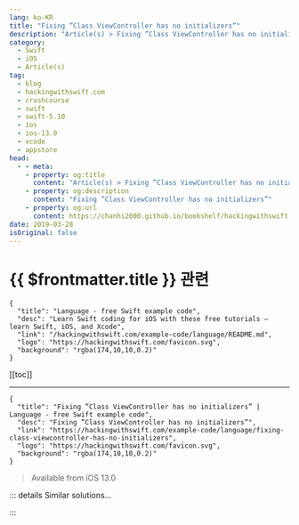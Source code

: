 ```yaml
---
lang: ko-KR
title: "Fixing ”Class ViewController has no initializers”"
description: "Article(s) > Fixing ”Class ViewController has no initializers”"
category:
  - Swift
  - iOS
  - Article(s)
tag: 
  - blog
  - hackingwithswift.com
  - crashcourse
  - swift
  - swift-5.10
  - ios
  - ios-13.0
  - xcode
  - appstore
head:
  - - meta:
    - property: og:title
      content: "Article(s) > Fixing ”Class ViewController has no initializers”"
    - property: og:description
      content: "Fixing ”Class ViewController has no initializers”"
    - property: og:url
      content: https://chanhi2000.github.io/bookshelf/hackingwithswift.com/example-code/language/fixing-class-viewcontroller-has-no-initializers.html
date: 2019-03-28
isOriginal: false
---
```


# {{ $frontmatter.title }} 관련

```component VPCard
{
  "title": "Language - free Swift example code",
  "desc": "Learn Swift coding for iOS with these free tutorials – learn Swift, iOS, and Xcode",
  "link": "/hackingwithswift.com/example-code/language/README.md",
  "logo": "https://hackingwithswift.com/favicon.svg",
  "background": "rgba(174,10,10,0.2)"
}
```

[[toc]]

---

```component VPCard
{
  "title": "Fixing ”Class ViewController has no initializers” | Language - free Swift example code",
  "desc": "Fixing ”Class ViewController has no initializers”",
  "link": "https://hackingwithswift.com/example-code/language/fixing-class-viewcontroller-has-no-initializers",
  "logo": "https://hackingwithswift.com/favicon.svg",
  "background": "rgba(174,10,10,0.2)"
}
```

> Available from iOS 13.0

<VidStack src="youtube/o_qBp32KpOI" />

<!-- TODO: 작성 -->

<!-- 
This is a common error, and one you can fix in just a few seconds. Swift has very strict rules about property initialization: if you give a class any properties without a default value, you *must* create an initializer that sets those default values.

There are two ways to solve this problem: either provide a default value for your property when you define the property, or create a custom `init()` method to set the value.

First, identify the problem property. Look for things like this:

```swift
class ViewController: UIViewController {
    var username: String
}
```

That defines a new property but doesn't give it an initial value, so Swift will refuse to build the app.

The simple solution is just to give your property a sensible initial value when it's defined, like this:

```swift
class ViewController: UIViewController {
    var username: String = "Anonymous"
}
```

The slightly more complicated solution is to create a custom initializer that gives properties default values in one place, then calls `super.init()`. When working with `UIViewController` and storyboards, the initializer you will want to override should look like this:

```swift
required init?(coder aDecoder: NSCoder) {
    self.username = "Anonymous"
    super.init(coder: aDecoder)
}
```

Remember: you must initialize all your own properties before calling `super.init()` or any other methods.

-->

::: details Similar solutions…

<!--
/example-code/uikit/fixing-failed-to-obtain-a-cell-from-its-datasource">Fixing "Failed to obtain a cell from its DataSource" 
/example-code/uikit/fixing-unable-to-dequeue-a-cell-with-identifier">Fixing "Unable to dequeue a cell with identifier" 
/example-code/language/fixing-ambiguous-reference-to-member-when-using-ceil-or-round">Fixing "Ambiguous reference to member when using ceil or round"</a>
-->

:::


